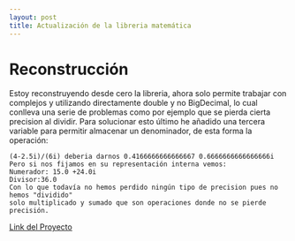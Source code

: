 ```yaml
---
layout: post
title: Actualización de la libreria matemática
---
```

# Reconstrucción
Estoy reconstruyendo desde cero la libreria, ahora solo permite trabajar con complejos y utilizando directamente double y no BigDecimal, 
lo cual conlleva una serie de problemas como por ejemplo que se pierda cierta precision al dividir. Para solucionar esto último he añadido una tercera variable
para permitir almacenar un denominador, de esta forma la operación:

```
(4-2.5i)/(6i) deberia darnos 0.4166666666666667 0.6666666666666666i
Pero si nos fijamos en su representación interna vemos:
Numerador: 15.0 +24.0i
Divisor:36.0
Con lo que todavía no hemos perdido ningún tipo de precision pues no hemos "dividido" 
solo multiplicado y sumado que son operaciones donde no se pierde precisión.
```
[Link del Proyecto](https://github.com/IngenieroFiestero/EngineeringMathTool)
